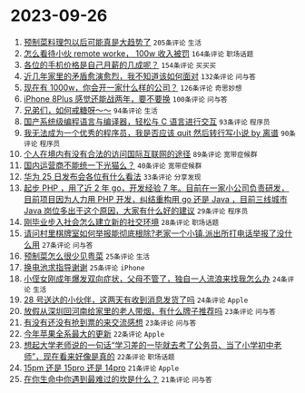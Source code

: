 # 2023-09-26

1. [预制菜料理包以后可能真是大趋势了](https://www.v2ex.com/t/977158) `205条评论` `生活`
1. [怎么看待小伙 remote worke， 100w 收入被罚](https://www.v2ex.com/t/977147) `164条评论` `职场话题`
1. [各位的手机价格是自己月薪的几成呢？](https://www.v2ex.com/t/977160) `154条评论` `买买买`
1. [近几年家里的矛盾愈演愈烈，我不知道该如何面对](https://www.v2ex.com/t/977299) `132条评论` `问与答`
1. [现在有 1000w，你会开一家什么样的公司？](https://www.v2ex.com/t/977170) `126条评论` `奇思妙想`
1. [iPhone 8Plus 感觉还能战两年，要不要换](https://www.v2ex.com/t/977133) `100条评论` `问与答`
1. [兄弟们，如何戒糖呀～～](https://www.v2ex.com/t/977179) `94条评论` `生活`
1. [国产系统级编程语言与编译器，轻松与 C 语言进行交互](https://www.v2ex.com/t/977144) `93条评论` `程序员`
1. [我无法成为一个优秀的程序员，我是否应该 quit 然后转行写小说 by 离谱](https://www.v2ex.com/t/977166) `90条评论` `程序员`
1. [个人在境内有没有合法的访问国际互联网的途径](https://www.v2ex.com/t/977199) `89条评论` `宽带症候群`
1. [国内运营商不能统一下光猫么？](https://www.v2ex.com/t/977137) `40条评论` `宽带症候群`
1. [华为 25 日发布会各位有什么看法](https://www.v2ex.com/t/977162) `33条评论` `分享发现`
1. [起步 PHP ，用了近 2 年 go，开发经验 7 年。目前在一家小公司负责研发，目前项目因为人力用 PHP 开发，纠结重构用 go 还是 Java ，目前三线城市 Java 岗位多出于这个原因，大家有什么好的建议](https://www.v2ex.com/t/977219) `29条评论` `程序员`
1. [刚毕业步入社会怎么建立新的社交环境](https://www.v2ex.com/t/977140) `28条评论` `职场话题`
1. [请问村里棋牌室如何举报能彻底根除?老家一个小镇.派出所打电话举报了没什么用](https://www.v2ex.com/t/977232) `27条评论` `问与答`
1. [预制菜怎么很少见粤菜](https://www.v2ex.com/t/977321) `25条评论` `生活`
1. [换电池求指导谢谢](https://www.v2ex.com/t/977136) `25条评论` `iPhone`
1. [小侄女刚成年爆发双向症状，父母不管了，独自一人流浪来找我怎么办](https://www.v2ex.com/t/977408) `24条评论` `生活`
1. [28 号送达的小伙伴，这两天有收到消息发货了吗](https://www.v2ex.com/t/977289) `24条评论` `Apple`
1. [放假从深圳回河南给家里的老人带烟，有什么牌子推荐吗](https://www.v2ex.com/t/977343) `23条评论` `问与答`
1. [有没有还没有抢到票的来交流感想](https://www.v2ex.com/t/977153) `23条评论` `问与答`
1. [今年苹果全系最大的更新](https://www.v2ex.com/t/977292) `22条评论` `Apple`
1. [想起大学老师说的一句话“学习差的一毕就去考了公务员、当了小学初中老师”，现在看来好像是真的](https://www.v2ex.com/t/977209) `22条评论` `职场话题`
1. [15pm 还是 15pro 还是 14pro](https://www.v2ex.com/t/977332) `21条评论` `Apple`
1. [在你生命中你遇到最难过的坎是什么？](https://www.v2ex.com/t/977251) `21条评论` `问与答`

